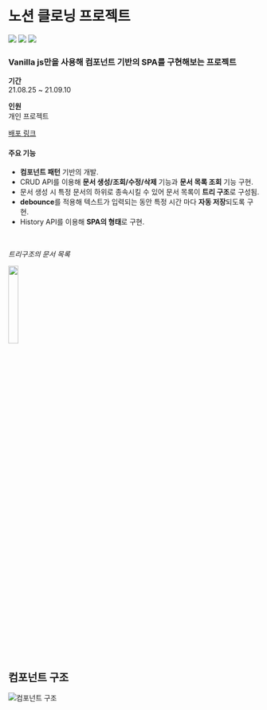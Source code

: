 # 노션 클로닝 프로젝트
<img src="https://img.shields.io/badge/JavaScript-F7DF1E?style=for-the-badge&logo=JavaScript&logoColor=ffffff"/> <img src="https://img.shields.io/badge/ESLint-4B32C3?style=for-the-badge&logo=ESLint&logoColor=ffffff"/> <img src="https://img.shields.io/badge/Prettier-F7B93E?style=for-the-badge&logo=Prettier&logoColor=ffffff"/>                                                                                                                                                                                                                                                                                                                                                                                                                                                                                                                                                                                                                                                                                                       
### Vanilla js만을 사용해 컴포넌트 기반의 SPA를 구현해보는 프로젝트

**기간**
</br>
21.08.25 ~ 21.09.10

**인원**
</br>
개인 프로젝트

[배포 링크](https://js-notion-clone-project.vercel.app/)

#### 주요 기능

- **컴포넌트 패턴** 기반의 개발.
- CRUD API를 이용해 **문서 생성/조회/수정/삭제** 기능과 
**문서 목록 조회** 기능 구현.
- 문서 생성 시 특정 문서의 하위로 종속시킬 수 있어 문서 목록이 
**트리 구조**로 구성됨.
- **debounce**를 적용해 텍스트가 입력되는 동안 특정 시간 마다 **자동 저장**되도록 구현.
- History API를 이용해 **SPA의 형태**로 구현.

</br>

  *트리구조의 문서 목록*
  
  <img width='20%' src='https://user-images.githubusercontent.com/81611808/147889117-2dd6894d-c589-4109-9a11-d757f5d0c8f0.png'>

</br>


## 컴포넌트 구조
![컴포넌트 구조](https://user-images.githubusercontent.com/81611808/147889079-d5e72ae4-814e-4ecd-a30b-2430c6bf2b5e.png)

